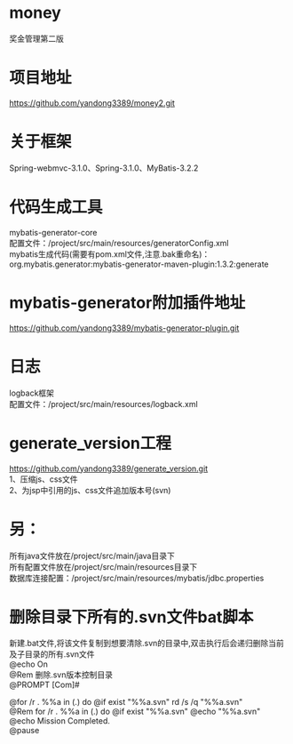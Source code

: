 # money
奖金管理第二版


# 项目地址
https://github.com/yandong3389/money2.git


# 关于框架
Spring-webmvc-3.1.0、Spring-3.1.0、MyBatis-3.2.2

# 代码生成工具
mybatis-generator-core
<br />
  配置文件：/project/src/main/resources/generatorConfig.xml
<br />
mybatis生成代码(需要有pom.xml文件,注意.bak重命名)：
<br />
org.mybatis.generator:mybatis-generator-maven-plugin:1.3.2:generate

# mybatis-generator附加插件地址
https://github.com/yandong3389/mybatis-generator-plugin.git

# 日志
logback框架 
<br />
 配置文件：/project/src/main/resources/logback.xml


# generate_version工程
https://github.com/yandong3389/generate_version.git
<br />
1、压缩js、css文件
<br />
2、为jsp中引用的js、css文件追加版本号(svn)


# 另：
所有java文件放在/project/src/main/java目录下
<br />
所有配置文件放在/project/src/main/resources目录下
<br />
数据库连接配置：/project/src/main/resources/mybatis/jdbc.properties


# 删除目录下所有的.svn文件bat脚本
新建.bat文件,将该文件复制到想要清除.svn的目录中,双击执行后会递归删除当前及子目录的所有.svn文件
<br />
@echo On
<br />
@Rem 删除.svn版本控制目录
<br />
@PROMPT [Com]#
<br />

@for /r . %%a in (.) do @if exist "%%a\.svn" rd /s /q "%%a\.svn"
<br />
@Rem for /r . %%a in (.) do @if exist "%%a\.svn" @echo "%%a\.svn"
<br />
@echo Mission Completed.
<br />
@pause
<br />
